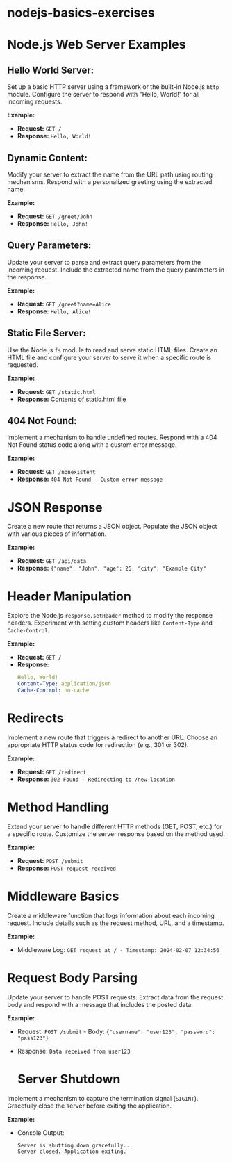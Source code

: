 # nodejs-basics-exercises

# Node.js Web Server Examples

## Hello World Server:

Set up a basic HTTP server using a framework or the built-in Node.js `http` module.
Configure the server to respond with "Hello, World!" for all incoming requests.

**Example:**
- **Request:** `GET /`
- **Response:** `Hello, World!`

## Dynamic Content:

Modify your server to extract the name from the URL path using routing mechanisms.
Respond with a personalized greeting using the extracted name.

**Example:**
- **Request:** `GET /greet/John`
- **Response:** `Hello, John!`

## Query Parameters:

Update your server to parse and extract query parameters from the incoming request.
Include the extracted name from the query parameters in the response.

**Example:**
- **Request:** `GET /greet?name=Alice`
- **Response:** `Hello, Alice!`

## Static File Server:

Use the Node.js `fs` module to read and serve static HTML files.
Create an HTML file and configure your server to serve it when a specific route is requested.

**Example:**
- **Request:** `GET /static.html`
- **Response:** Contents of static.html file

## 404 Not Found:

Implement a mechanism to handle undefined routes.
Respond with a 404 Not Found status code along with a custom error message.

**Example:**
- **Request:** `GET /nonexistent`
- **Response:** `404 Not Found - Custom error message`

# JSON Response

Create a new route that returns a JSON object. Populate the JSON object with various pieces of information.

**Example:**
- **Request:** `GET /api/data`
- **Response:** `{"name": "John", "age": 25, "city": "Example City"`

# Header Manipulation

Explore the Node.js `response.setHeader` method to modify the response headers. Experiment with setting custom headers like `Content-Type` and `Cache-Control`.

**Example:**
- **Request:** `GET /`
- **Response:**
    ```yaml
    Hello, World!
    Content-Type: application/json
    Cache-Control: no-cache
    ```

# Redirects

Implement a new route that triggers a redirect to another URL. Choose an appropriate HTTP status code for redirection (e.g., 301 or 302).

**Example:**
- **Request:** `GET /redirect`
- **Response:** `302 Found - Redirecting to /new-location`

# Method Handling

Extend your server to handle different HTTP methods (GET, POST, etc.) for a specific route. Customize the server response based on the method used.

**Example:**
- **Request:** `POST /submit`
- **Response:** `POST request received`
  
# Middleware Basics

Create a middleware function that logs information about each incoming request. Include details such as the request method, URL, and a timestamp.

**Example:**
- Middleware Log: `GET request at / - Timestamp: 2024-02-07 12:34:56`

# Request Body Parsing

Update your server to handle POST requests. Extract data from the request body and respond with a message that includes the posted data.

**Example:**
- Request: `POST /submit` - Body: `{"username": "user123", "password": "pass123"}`
- Response: `Data received from user123`

  # Server Shutdown

Implement a mechanism to capture the termination signal (`SIGINT`). Gracefully close the server before exiting the application.

**Example:**
- Console Output:

    ```arduino
    Server is shutting down gracefully...
    Server closed. Application exiting.
    ```

